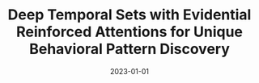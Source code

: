---
title: "Deep Temporal Sets with Evidential Reinforced Attentions for Unique Behavioral Pattern Discovery"
collection: publications
permalink: /publication/2023-DTS-ERA
date: 2023-01-01
venue: '2021 IEEE International Conference on Machine Learning (ICML)'
paperurl: '/files/pdf/research/ICML_2023_Reinforced_Deep_Set.pdf'
link: 'https://proceedings.mlr.press/v202/wang23ab/wang23ab.pdf'
github: 'https://github.com/wdr123/DTS_ERA'
citation: ICML 2023 (In Press)
---